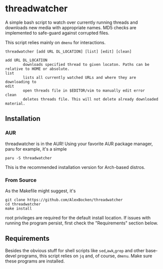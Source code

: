 # threadwatcher
A simple bash script to watch over currently running threads and downloads new media with appropriate names.
MD5 checks are implemented to safe-guard against corrupted files.

This script relies mainly on `dmenu` for interactions.

```
threadwatcher [add URL DL_LOCATION] [list] [edit] [clean]

add URL DL_LOCATION
        downloads specified thread to given locaton. Paths can be relative to HOME or absolute.
list
        lists all currently watched URLs and where they are downloading to
edit
        open threads file in $EDITOR/vim to manually edit error
clean
        deletes threads file. This will not delete already downloaded material.
```

## Installation

### AUR
threadwatcher is in the AUR! Using your favorite AUR package manager, paru for example, it's a simple
```
paru -S threadwatcher
```
This is the recommended installation version for Arch-based distros.

### From Source
As the Makefile might suggest, it's
```
git clone https://github.com/AlexBocken/threadwatcher
cd threadwatcher
make install
```
root privileges are required for the default install location.
If issues with running the program persist, first check the "Requirements" section below.


## Requirements
Besides the obvious stuff for shell scripts like `sed`,`awk`,`grep` and other base-devel programs, this script relies on `jq` and, of course, `dmenu`.
Make sure these programs are installed.

